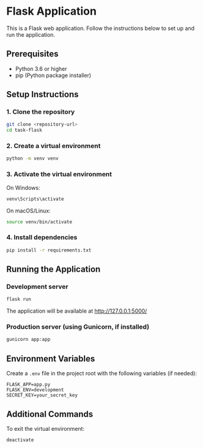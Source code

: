 # Flask Application

This is a Flask web application. Follow the instructions below to set up and run the application.

## Prerequisites

- Python 3.6 or higher
- pip (Python package installer)

## Setup Instructions

### 1. Clone the repository

```bash
git clone <repository-url>
cd task-flask
```

### 2. Create a virtual environment

```bash
python -m venv venv
```

### 3. Activate the virtual environment

On Windows:
```bash
venv\Scripts\activate
```

On macOS/Linux:
```bash
source venv/bin/activate
```

### 4. Install dependencies

```bash
pip install -r requirements.txt
```

## Running the Application

### Development server

```bash
flask run
```

The application will be available at http://127.0.0.1:5000/

### Production server (using Gunicorn, if installed)

```bash
gunicorn app:app
```

## Environment Variables

Create a `.env` file in the project root with the following variables (if needed):

```
FLASK_APP=app.py
FLASK_ENV=development
SECRET_KEY=your_secret_key
```

## Additional Commands

To exit the virtual environment:
```bash
deactivate
```